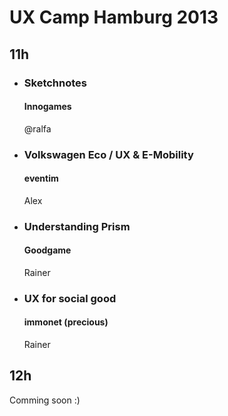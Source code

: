# UX Camp Hamburg 2013


## 11h

- ### Sketchnotes
  #### Innogames
  @ralfa
- ### Volkswagen Eco / UX & E-Mobility
  #### eventim
  Alex
- ### Understanding Prism
  #### Goodgame
  Rainer
  
- ### UX for social good
  #### immonet (precious)
  Rainer


## 12h

Comming soon :)